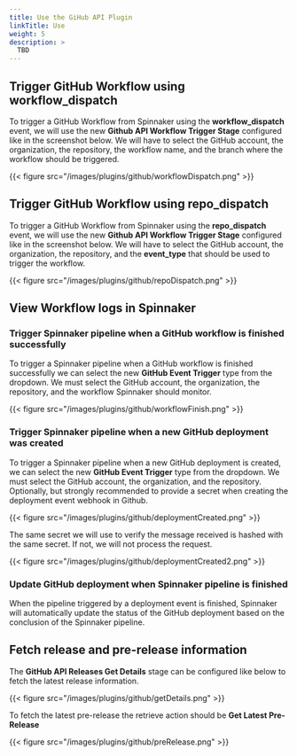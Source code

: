 ```yaml
---
title: Use the GiHub API Plugin
linkTitle: Use
weight: 5
description: >
  TBD
---
```



## Trigger GitHub Workflow using workflow_dispatch

To trigger a GitHub Workflow from Spinnaker using the ************************************workflow_dispatch************************************ event, we will use the new **************************Github API Workflow Trigger Stage************************** configured like in the screenshot below. We will have to select the GitHub account, the organization, the repository, the workflow name, and the branch where the workflow should be triggered.

{{< figure src="/images/plugins/github/workflowDispatch.png" >}}

## Trigger GitHub Workflow using repo_dispatch

To trigger a GitHub Workflow from Spinnaker using the ************************************repo_dispatch************************************ event, we will use the new **************************Github API Workflow Trigger Stage************************** configured like in the screenshot below. We will have to select the GitHub account, the organization, the repository, and the **********************event_type********************** that should be used to trigger the workflow.

{{< figure src="/images/plugins/github/repoDispatch.png" >}}

## View Workflow logs in Spinnaker

### Trigger Spinnaker pipeline when a GitHub workflow is finished successfully

To trigger a Spinnaker pipeline when a GitHub workflow is finished successfully we can select the new **GitHub Event Trigger** type from the dropdown. We must select the GitHub account, the organization, the repository, and the workflow Spinnaker should monitor.

{{< figure src="/images/plugins/github/workflowFinish.png" >}}

###  Trigger Spinnaker pipeline when a new GitHub deployment was created

To trigger a Spinnaker pipeline when a new GitHub deployment is created, we can select the new **GitHub Event Trigger** type from the dropdown. We must select the GitHub account, the organization, and the repository. Optionally, but strongly recommended to provide a secret when creating the deployment event webhook in Github. 

{{< figure src="/images/plugins/github/deploymentCreated.png" >}}

The same secret we will use to verify the message received is hashed with the same secret. If not, we will not process the request.

{{< figure src="/images/plugins/github/deploymentCreated2.png" >}}

###  Update GitHub deployment when Spinnaker pipeline is finished

When the pipeline triggered by a deployment event is finished, Spinnaker will automatically update the status of the GitHub deployment based on the conclusion of the Spinnaker pipeline. 

## Fetch release and pre-release information

The ******GitHub API Releases Get Details****** stage can be configured like below to fetch the latest release information.

{{< figure src="/images/plugins/github/getDetails.png" >}}

To fetch the latest pre-release the retrieve action should be ********************************************Get Latest Pre-Release********************************************

{{< figure src="/images/plugins/github/preRelease.png" >}}
